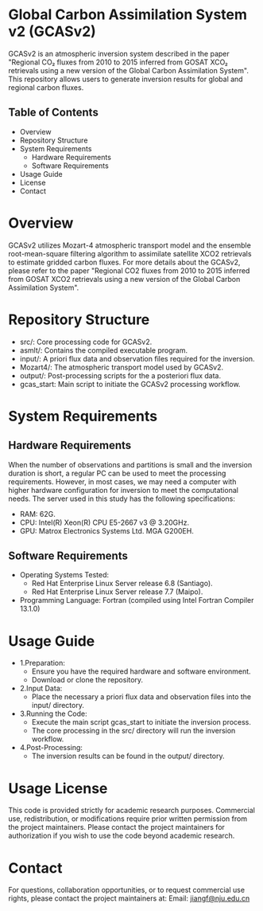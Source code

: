 # Global Carbon Assimilation System v2 (GCASv2)
GCASv2 is an atmospheric inversion system described in the paper "Regional CO₂ fluxes from 2010 to 2015 inferred from GOSAT XCO₂ retrievals using a new version of the Global Carbon Assimilation System". This repository allows users to generate inversion results for global and regional carbon fluxes.
## Table of Contents
* Overview
* Repository Structure
* System Requirements
  * Hardware Requirements
  * Software Requirements
* Usage Guide
* License
* Contact
# Overview
GCASv2 utilizes Mozart-4 atmospheric transport model and the ensemble root-mean-square filtering algorithm to assimilate satellite XCO2 retrievals to estimate gridded carbon fluxes. For more details about the GCASv2, please refer to the paper "Regional CO2 fluxes from 2010 to 2015 inferred from  GOSAT XCO2 retrievals using a new version of the Global  Carbon Assimilation System". 
# Repository Structure
* src/: Core processing code for GCASv2.
* asmlt/: Contains the compiled executable program.
* input/: A priori flux data and observation files required for the inversion.
* Mozart4/: The atmospheric transport model used by GCASv2.
* output/: Post-processing scripts for the a posteriori flux data.
* gcas_start: Main script to initiate the GCASv2 processing workflow.
# System Requirements
## Hardware Requirements
When the number of observations and partitions is small and the inversion duration is short, a regular PC can be used to meet the processing requirements. However, in most cases, we may need a computer with higher hardware configuration for inversion to meet the computational needs. The server used in this study has the following specifications:
* RAM: 62G.
* CPU: Intel(R) Xeon(R) CPU E5-2667 v3 @ 3.20GHz.
* GPU: Matrox Electronics Systems Ltd. MGA G200EH.
## Software Requirements
* Operating Systems Tested:
  * Red Hat Enterprise Linux Server release 6.8 (Santiago).
  * Red Hat Enterprise Linux Server release 7.7 (Maipo).
* Programming Language: Fortran (compiled using Intel Fortran Compiler 13.1.0)
# Usage Guide
* 1.Preparation:
  * Ensure you have the required hardware and software environment.
  * Download or clone the repository.
* 2.Input Data:
  * Place the necessary a priori flux data and observation files into the input/ directory.
* 3.Running the Code:
  * Execute the main script gcas_start to initiate the inversion process.
  * The core processing in the src/ directory will run the inversion workflow.
* 4.Post-Processing:
  * The inversion results can be found in the output/ directory.
# Usage License
This code is provided strictly for academic research purposes. Commercial use, redistribution, or modifications require prior written permission from the project maintainers. Please contact the project maintainers for authorization if you wish to use the code beyond academic research.
# Contact
For questions, collaboration opportunities, or to request commercial use rights, please contact the project maintainers at:
Email: jiangf@nju.edu.cn

